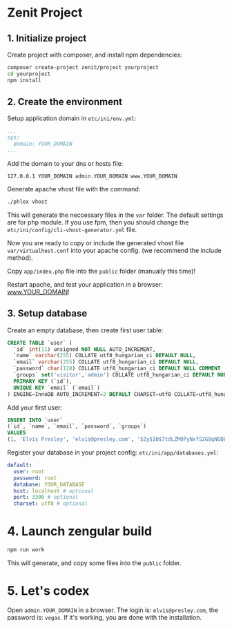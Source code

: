 # Zenit Project

## 1. Initialize project

Create project with composer, and install npm dependencies:

```sh
composer create-project zenit/project yourproject
cd yourproject
npm install
```

## 2. Create the environment

Setup application domain in `etc/ini/env.yml`:

```yaml
...
sys:
  domain: YOUR_DOMAIN
...
```

Add the domain to your dns or hosts file:

```hosts
127.0.0.1 YOUR_DOMAIN admin.YOUR_DOMAIN www.YOUR_DOMAIN
```

Generate apache vhost file with the command:

```sh
./phlex vhost
```

This will generate the neccessary files in the `var` folder. The default settings are for php module. If you use fpm, then you should change the `etc/ini/config/cli-vhost-generator.yml` file.

Now you are ready to copy or include the generated vhost file `var/virtualhost.conf` into your apache config. (we recommend the include method). 

Copy `app/index.php` file into the `public` folder (manually this time)!

Restart apache, and test your application in a browser: www.YOUR_DOMAIN!

## 3. Setup database

Create an empty database, then create first user table:

```sql
CREATE TABLE `user` (
  `id` int(11) unsigned NOT NULL AUTO_INCREMENT,
  `name` varchar(255) COLLATE utf8_hungarian_ci DEFAULT NULL,
  `email` varchar(255) COLLATE utf8_hungarian_ci DEFAULT NULL,
  `password` char(128) COLLATE utf8_hungarian_ci DEFAULT NULL COMMENT 'password',
  `groups` set('visitor','admin') COLLATE utf8_hungarian_ci DEFAULT NULL,
  PRIMARY KEY (`id`),
  UNIQUE KEY `email` (`email`)
) ENGINE=InnoDB AUTO_INCREMENT=2 DEFAULT CHARSET=utf8 COLLATE=utf8_hungarian_ci;
```

Add your first user:

```sql
INSERT INTO `user` 
(`id`, `name`, `email`, `password`, `groups`)
VALUES
(1, 'Elvis Presley', 'elvis@presley.com', '$2y$10$7tdLZM0PyNxfS2G8qNGQL.tA7tsLPH/dNs/EN/X16E6L2dTqIotsS', 'admin');
```

Register your database in your project config: `etc/ini/app/databases.yml`:

```yaml
default:
  user: root
  password: root
  database: YOUR_DATABASE
  host: localhost # optional
  port: 3306 # optional
  charset: utf8 # optional
```

# 4. Launch zengular build

```sh
npm run work
```

This will generate, and copy some files into the `public` folder.

# 5. Let's codex

Open `admin.YOUR_DOMAIN` in a browser. The login is: `elvis@presley.com`, the password is: `vegas`. If it's working, you are done with the installation.